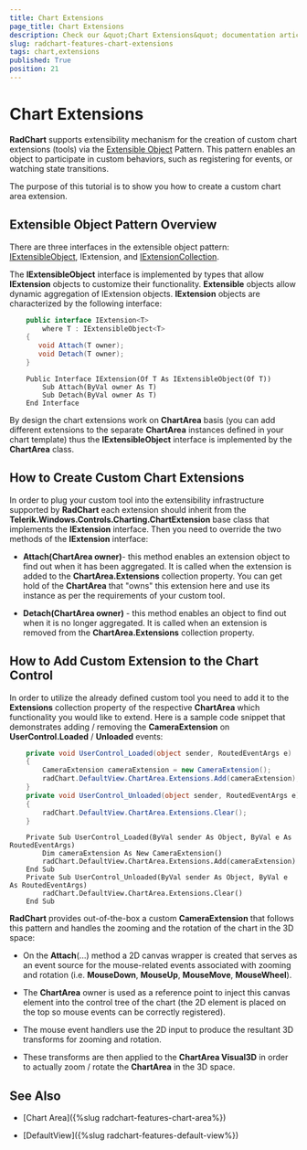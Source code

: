 ```yaml
---
title: Chart Extensions
page_title: Chart Extensions
description: Check our &quot;Chart Extensions&quot; documentation article for the RadChart {{ site.framework_name }} control.
slug: radchart-features-chart-extensions
tags: chart,extensions
published: True
position: 21
---
```


# Chart Extensions



__RadChart__ supports extensibility mechanism for the creation of custom chart extensions (tools) via the [Extensible Object](http://msdn.microsoft.com/en-us/library/ms733816.aspx) Pattern. This pattern enables an object to participate in custom behaviors, such as registering for events, or watching state transitions. 

The purpose of this tutorial is to show you how to create a custom chart area extension.

## Extensible Object Pattern Overview

There are three interfaces in the extensible object pattern: [IExtensibleObject](http://msdn.microsoft.com/en-us/library/ms586697.aspx), IExtension, and [IExtensionCollection](http://msdn.microsoft.com/en-us/library/ms586700.aspx).

The __IExtensibleObject__ interface is implemented by types that allow __IExtension__ objects to customize their functionality. __Extensible__ objects allow dynamic aggregation of IExtension objects. __IExtension__ objects are characterized by the following interface:



```C#
	public interface IExtension<T>
	    where T : IExtensibleObject<T>
	{
	   void Attach(T owner);
	   void Detach(T owner);
	}
```
```VB.NET
	Public Interface IExtension(Of T As IExtensibleObject(Of T))
	    Sub Attach(ByVal owner As T)
	    Sub Detach(ByVal owner As T)
	End Interface
```



By design the chart extensions work on __ChartArea__ basis (you can add different extensions to the separate __ChartArea__ instances defined in your chart template) thus the __IExtensibleObject__ interface is implemented by the __ChartArea__ class.

## How to Create Custom Chart Extensions

In order to plug your custom tool into the extensibility infrastructure supported by __RadChart__ each extension should inherit from the __Telerik.Windows.Controls.Charting.ChartExtension__ base class that implements the __IExtension__ interface. Then you need to override the two methods of the __IExtension__ interface:

* __Attach(ChartArea owner)__- this method enables an extension object to find out when it has been aggregated. It is called when the extension is added to the __ChartArea.Extensions__ collection property. You can get hold of the __ChartArea__ that "owns" this extension here and use its instance as per the requirements of your custom tool.

* __Detach(ChartArea owner)__ - this method enables an object to find out when it is no longer aggregated. It is called when an extension is removed from the __ChartArea.Extensions__ collection property.

## How to Add Custom Extension to the Chart Control

In order to utilize the already defined custom tool you need to add it to the __Extensions__ collection property of the respective __ChartArea__ which functionality you would like to extend. Here is a sample code snippet that demonstrates adding / removing the __CameraExtension__ on __UserControl.Loaded__ / __Unloaded__ events:



```C#
	private void UserControl_Loaded(object sender, RoutedEventArgs e)
	{
	    CameraExtension cameraExtension = new CameraExtension();
	    radChart.DefaultView.ChartArea.Extensions.Add(cameraExtension);
	}
	private void UserControl_Unloaded(object sender, RoutedEventArgs e)
	{
	    radChart.DefaultView.ChartArea.Extensions.Clear();
	}
```
```VB.NET
	Private Sub UserControl_Loaded(ByVal sender As Object, ByVal e As RoutedEventArgs)
	    Dim cameraExtension As New CameraExtension()
	    radChart.DefaultView.ChartArea.Extensions.Add(cameraExtension)
	End Sub
	Private Sub UserControl_Unloaded(ByVal sender As Object, ByVal e As RoutedEventArgs)
	    radChart.DefaultView.ChartArea.Extensions.Clear()
	End Sub
```



__RadChart__ provides out-of-the-box a custom __CameraExtension__ that follows this pattern and handles the zooming and the rotation of the chart in the 3D space:

* On the __Attach__(...) method a 2D canvas wrapper is created that serves as an event source for the mouse-related events associated with zooming and rotation (i.e. __MouseDown__, __MouseUp__, __MouseMove__, __MouseWheel__).

* The __ChartArea__ owner is used as a reference point to inject this canvas element into the control tree of the chart (the 2D element is placed on the top so mouse events can be correctly registered).

* The mouse event handlers use the 2D input to produce the resultant 3D transforms for zooming and rotation.

* These transforms are then applied to the __ChartArea Visual3D__ in order to actually zoom / rotate the __ChartArea__ in the 3D space.

## See Also

 * [Chart Area]({%slug radchart-features-chart-area%})

 * [DefaultView]({%slug radchart-features-default-view%})
